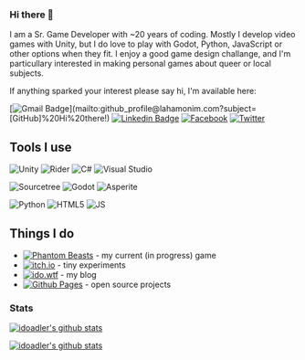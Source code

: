 ### Hi there 👋

<!--
## Hi there 👋
-->

I am a Sr. Game Developer with ~20 years of coding. 
Mostly I develop video games with Unity, but I do love to play with Godot, Python, JavaScript or other options when they fit.
I enjoy a good game design challange, and I'm particullary interested in making personal games about queer or local subjects.


If anything sparked your interest please say hi, I'm available here:

[![Gmail Badge](https://img.shields.io/badge/-contact@lahamonim.com-c14438?style=flat-square&logo=Gmail&logoColor=white&link=mailto:github_profile@lahamonim.com?subject=[GitHub]%20Hi%20there!)](mailto:github_profile@lahamonim.com?subject=[GitHub]%20Hi%20there!) 
[![Linkedin Badge](https://img.shields.io/badge/-Ido%20Adler-0077B5?style=flat-square&logo=Linkedin&logoColor=white&link=https://www.linkedin.com/in/idoadler/)](https://www.linkedin.com/in/idoadler/)
[![Facebook](https://img.shields.io/badge/-Ido%20Adler-1877F2?style=flat-square&logo=facebook&logoColor=white&link=https://www.facebook.com/idoadler/)](https://www.facebook.com/idoadler/)
[![Twitter](https://img.shields.io/badge/-idowtf-1DA1F2?style=flat-square&logo=twitter&logoColor=white&link=https://twitter.com/idowtf)](https://twitter.com/idowtf)

## Tools I use
 ![Unity](https://img.shields.io/badge/Unity-100000?logo=unity&logoColor=white)
 ![Rider](https://img.shields.io/badge/Rider-000000?logo=Rider&logoColor=white)
 ![C#](https://img.shields.io/badge/-C%23-white?color=5C2D91&logo=csharp&logoColor=white) 
 ![Visual Studio](https://img.shields.io/badge/Visual_Studio-5C2D91?logo=visual%20studio&logoColor=white)

 ![Sourcetree](https://img.shields.io/badge/Sourcetree-0052CC?logo=Sourcetree&logoColor=white)
 ![Godot](https://img.shields.io/badge/Godot-v3.5-%23478cbf?logo=godot-engine&logoColor=white)
 ![Asperite](https://img.shields.io/badge/Aseprite-white?logo=Aseprite&logoColor=#7D929)

 ![Python](https://img.shields.io/badge/Python-3776AB?logo=python&logoColor=white)
 ![HTML5](https://img.shields.io/badge/HTML5-E34F26?logo=html5&logoColor=white)
 ![JS](https://img.shields.io/badge/JavaScript-F7DF1E?logo=javascript&logoColor=black)

## Things I do
- [![Phantom Beasts](https://img.shields.io/badge/Phantom%20Beasts-000000?logo=steam&logoColor=white&link=https://store.steampowered.com/app/1483000/Phantom_Beasts__Redemption/?utm_source=ido)](https://store.steampowered.com/app/1483000/Phantom_Beasts__Redemption/?utm_source=ido) - my current (in progress) game
- [![itch.io](https://img.shields.io/badge/itch.io-FA5C5C?logo=itchdotio&logoColor=white&link=https://idoadler.itch.io)](https://idoadler.itch.io) - tiny experiments
- [![ido.wtf](https://img.shields.io/badge/ido.wtf-21759B?logo=wordpress&logoColor=white&link=https://ido.wtf/)](https://ido.wtf/) - my blog
- [![Github Pages](https://img.shields.io/badge/Github%20Pages-100000?logo=github&logoColor=white&link=https://idoadler.github.io)](https://idoadler.github.io) - open source projects


### Stats
[![idoadler's github stats](https://github-readme-stats.vercel.app/api?username=idoadler&theme=dark&show_icons=true)](https://github.com/idoadler)

[![idoadler's github stats](https://github-readme-stats.vercel.app/api/top-langs/?username=idoadler&theme=blue-green)](https://github.com/idoadler)


